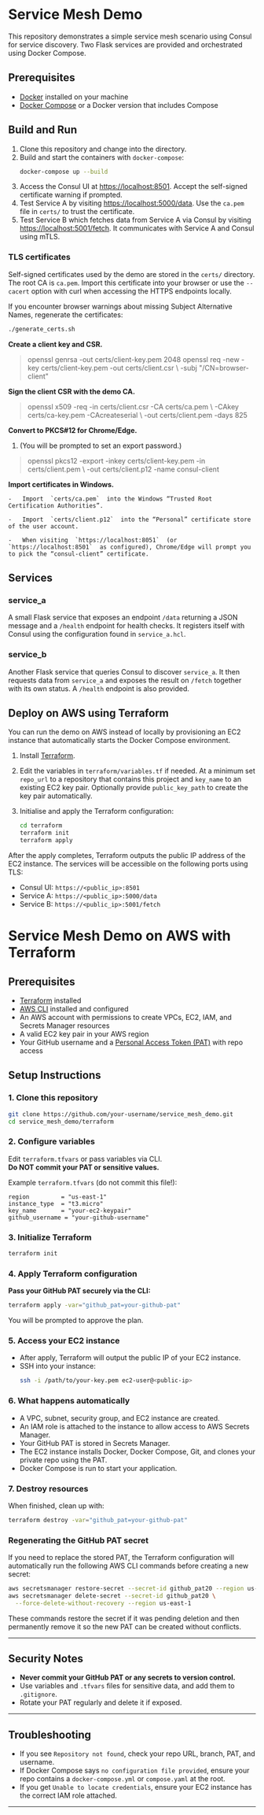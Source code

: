 
# Service Mesh Demo

This repository demonstrates a simple service mesh scenario using Consul for service discovery. Two Flask services are provided and orchestrated using Docker Compose.

## Prerequisites

- [Docker](https://docs.docker.com/get-docker/) installed on your machine
- [Docker Compose](https://docs.docker.com/compose/install/) or a Docker version that includes Compose

## Build and Run

1. Clone this repository and change into the directory.
2. Build and start the containers with `docker-compose`:
   ```bash
   docker-compose up --build
   ```
3. Access the Consul UI at [https://localhost:8501](https://localhost:8501). Accept the self-signed certificate warning if prompted.
4. Test Service A by visiting [https://localhost:5000/data](https://localhost:5000/data). Use the `ca.pem` file in `certs/` to trust the certificate.
5. Test Service B which fetches data from Service A via Consul by visiting [https://localhost:5001/fetch](https://localhost:5001/fetch). It communicates with Service A and Consul using mTLS.

### TLS certificates

Self-signed certificates used by the demo are stored in the `certs/` directory. The root CA is `ca.pem`. Import this certificate into your browser or use the `--cacert` option with curl when accessing the HTTPS endpoints locally.

If you encounter browser warnings about missing Subject Alternative Names, regenerate the certificates:

```bash
./generate_certs.sh
```
**Create a client key and CSR.**
> openssl genrsa -out certs/client-key.pem 2048 openssl req -new -key
> certs/client-key.pem -out certs/client.csr \   -subj
> "/CN=browser-client"

**Sign the client CSR with the demo CA.**

> openssl x509 -req -in certs/client.csr -CA certs/ca.pem \   -CAkey
> certs/ca-key.pem -CAcreateserial \   -out certs/client.pem -days 825

**Convert to PKCS#12 for Chrome/Edge.**
1.  (You will be prompted to set an export password.)
> openssl pkcs12 -export -inkey certs/client-key.pem -in
> certs/client.pem \   -out certs/client.p12 -name consul-client

 **Import certificates in Windows.**
    
    -   Import  `certs/ca.pem`  into the Windows “Trusted Root Certification Authorities”.
        
    -   Import  `certs/client.p12`  into the “Personal” certificate store of the user account.
        
    -   When visiting  `https://localhost:8051`  (or  `https://localhost:8501`  as configured), Chrome/Edge will prompt you to pick the “consul-client” certificate.

## Services

### service_a

A small Flask service that exposes an endpoint `/data` returning a JSON message and a `/health` endpoint for health checks. It registers itself with Consul using the configuration found in `service_a.hcl`.

### service_b

Another Flask service that queries Consul to discover `service_a`. It then requests data from `service_a` and exposes the result on `/fetch` together with its own status. A `/health` endpoint is also provided.


## Deploy on AWS using Terraform

You can run the demo on AWS instead of locally by provisioning an EC2 instance
that automatically starts the Docker Compose environment.

1. Install [Terraform](https://www.terraform.io/downloads).
2. Edit the variables in `terraform/variables.tf` if needed. At a minimum set
   `repo_url` to a repository that contains this project and `key_name` to an
   existing EC2 key pair. Optionally provide `public_key_path` to create the key
   pair automatically.
3. Initialise and apply the Terraform configuration:

   ```bash
   cd terraform
   terraform init
   terraform apply
   ```

After the apply completes, Terraform outputs the public IP address of the EC2
instance. The services will be accessible on the following ports using TLS:

- Consul UI: `https://<public_ip>:8501`
- Service A: `https://<public_ip>:5000/data`
- Service B: `https://<public_ip>:5001/fetch`

# Service Mesh Demo on AWS with Terraform

## Prerequisites

- [Terraform](https://www.terraform.io/downloads.html) installed
- [AWS CLI](https://docs.aws.amazon.com/cli/latest/userguide/getting-started-install.html) installed and configured
- An AWS account with permissions to create VPCs, EC2, IAM, and Secrets Manager resources
- A valid EC2 key pair in your AWS region
- Your GitHub username and a [Personal Access Token (PAT)](https://github.com/settings/tokens) with repo access

## Setup Instructions

### 1. Clone this repository

```bash
git clone https://github.com/your-username/service_mesh_demo.git
cd service_mesh_demo/terraform
```

### 2. Configure variables

Edit `terraform.tfvars` or pass variables via CLI.  
**Do NOT commit your PAT or sensitive values.**

Example `terraform.tfvars` (do not commit this file!):
```hcl
region         = "us-east-1"
instance_type  = "t3.micro"
key_name       = "your-ec2-keypair"
github_username = "your-github-username"
```

### 3. Initialize Terraform

```bash
terraform init
```

### 4. Apply Terraform configuration

**Pass your GitHub PAT securely via the CLI:**
```bash
terraform apply -var="github_pat=your-github-pat"
```
You will be prompted to approve the plan.

### 5. Access your EC2 instance

- After apply, Terraform will output the public IP of your EC2 instance.
- SSH into your instance:
  ```bash
  ssh -i /path/to/your-key.pem ec2-user@<public-ip>
  ```

### 6. What happens automatically

- A VPC, subnet, security group, and EC2 instance are created.
- An IAM role is attached to the instance to allow access to AWS Secrets Manager.
- Your GitHub PAT is stored in Secrets Manager.
- The EC2 instance installs Docker, Docker Compose, Git, and clones your private repo using the PAT.
- Docker Compose is run to start your application.

### 7. Destroy resources

When finished, clean up with:
```bash
terraform destroy -var="github_pat=your-github-pat"
```

### Regenerating the GitHub PAT secret

If you need to replace the stored PAT, the Terraform configuration will
automatically run the following AWS CLI commands before creating a new
secret:

```bash
aws secretsmanager restore-secret --secret-id github_pat20 --region us-east-1
aws secretsmanager delete-secret --secret-id github_pat20 \
  --force-delete-without-recovery --region us-east-1
```

These commands restore the secret if it was pending deletion and then
permanently remove it so the new PAT can be created without conflicts.

---

## Security Notes

- **Never commit your GitHub PAT or any secrets to version control.**
- Use variables and `.tfvars` files for sensitive data, and add them to `.gitignore`.
- Rotate your PAT regularly and delete it if exposed.

---

## Troubleshooting

- If you see `Repository not found`, check your repo URL, branch, PAT, and username.
- If Docker Compose says `no configuration file provided`, ensure your repo contains a `docker-compose.yml` or `compose.yaml` at the root.
- If you get `Unable to locate credentials`, ensure your EC2 instance has the correct IAM role attached.

---
